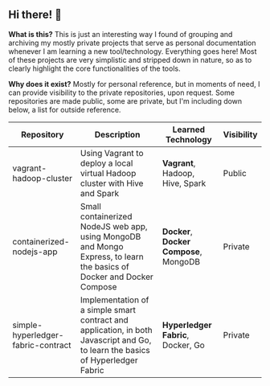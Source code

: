 ## Hi there! 👋

**What is this?** This is just an interesting way I found of grouping and archiving my mostly private projects that serve as personal documentation whenever I am learning a new tool/technology. Everything goes here! Most of these projects are very simplistic and stripped down in nature, so as to clearly highlight the core functionalities of the tools.

**Why does it exist?** Mostly for personal reference, but in moments of need, I can provide visibility to the private repositories, upon request. Some repositories are made public, some are private, but I'm including down below, a list for outside reference.

| Repository      | Description | Learned Technology | Visibility |
| ----------- | ----------- | ----------- | ----------- |
| vagrant-hadoop-cluster | Using Vagrant to deploy a local virtual Hadoop cluster with Hive and Spark | **Vagrant**, Hadoop, Hive, Spark | Public |
| containerized-nodejs-app | Small containerized NodeJS web app, using MongoDB and Mongo Express, to learn the basics of Docker and Docker Compose | **Docker**, **Docker Compose**, MongoDB | Private |
| simple-hyperledger-fabric-contract | Implementation of a simple smart contract and application, in both Javascript and Go, to learn the basics of Hyperledger Fabric | **Hyperledger Fabric**, Docker, Go | Private |



